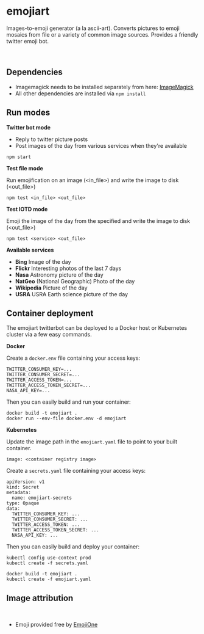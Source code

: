 emojiart
========
Images-to-emoji generator (a la ascii-art). Converts pictures to emoji mosaics from file or a variety of common image sources. Provides a friendly twitter emoji bot.

 
## Dependencies

-   Imagemagick needs to be installed separately from here: [ImageMagick](http://imagemagick.org/)
-   All other dependencies are installed via ````npm install````


## Run modes

**Twitter bot mode** 

-   Reply to twitter picture posts
-   Post images of the day from various services when they're available

````
npm start
````


**Test file mode** 

Run emojification on an image (<in_file>) and write the image to disk (<out_file>)
````
npm test <in_file> <out_file>
````

**Test IOTD mode** 

Emoji the image of the day from the specified <service> and write the image to disk (<out_file>)
````
npm test <service> <out_file>
````

**Available services**

-   **Bing** Image of the day
-   **Flickr** Interesting photos of the last 7 days
-   **Nasa** Astronomy picture of the day
-   **NatGeo** (National Geographic) Photo of the day
-   **Wikipedia** Picture of the day
-   **USRA** USRA Earth science picture of the day


## Container deployment

The emojiart twitterbot can be deployed to a Docker host or Kubernetes cluster via a few easy commands.

**Docker**

Create a ```docker.env``` file containing your access keys:
```
TWITTER_CONSUMER_KEY=...
TWITTER_CONSUMER_SECRET=...
TWITTER_ACCESS_TOKEN=...
TWITTER_ACCESS_TOKEN_SECRET=...
NASA_API_KEY=...
```
Then you can easily build and run your container:
```
docker build -t emojiart .
docker run --env-file docker.env -d emojiart 
```

**Kubernetes**

Update the image path in the ```emojiart.yaml``` file to point to your built container.
```
image: <container registry image>
```

Create a ```secrets.yaml``` file containing your access keys:
```
apiVersion: v1
kind: Secret
metadata:
  name: emojiart-secrets
type: Opaque
data:
  TWITTER_CONSUMER_KEY: ...
  TWITTER_CONSUMER_SECRET: ...
  TWITTER_ACCESS_TOKEN: ...
  TWITTER_ACCESS_TOKEN_SECRET: ...
  NASA_API_KEY: ...
```
Then you can easily build and deploy your container:
```
kubectl config use-context prod
kubectl create -f secrets.yaml

docker build -t emojiart .
kubectl create -f emojiart.yaml
```

## Image attribution
 
-   Emoji provided free by [EmojiOne](http://emojione.com)
